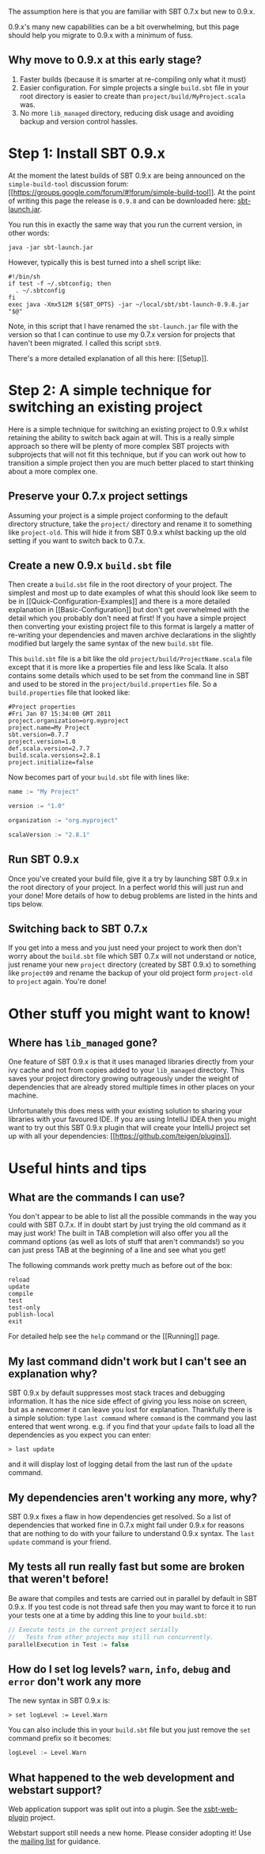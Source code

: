 [sbt-launch.jar]: http://repo.typesafe.com/typesafe/ivy-releases/org.scala-tools.sbt/sbt-launch/0.9.8/sbt-launch.jar
[mailing list]: http://groups.google.com/group/simple-build-tool/
[xsbt-web-plugin]: https://github.com/siasia/xsbt-web-plugin

The assumption here is that you are familiar with SBT 0.7.x but new to 0.9.x.

0.9.x's many new capabilities can be a bit overwhelming, but this page should help you migrate to 0.9.x with a minimum of fuss.  

## Why move to 0.9.x at this early stage?

 1. Faster builds (because it is smarter at re-compiling only what it must)
 1. Easier configuration.  For simple projects a single `build.sbt` file in your root directory is easier to create than `project/build/MyProject.scala` was.
 1. No more `lib_managed` directory, reducing disk usage and avoiding backup and version control hassles.

# Step 1: Install SBT 0.9.x

At the moment the latest builds of SBT 0.9.x are being announced on the `simple-build-tool` discussion forum: [[https://groups.google.com/forum/#!forum/simple-build-tool]].  At the point of writing this page the release is `0.9.8` and can be downloaded here: [sbt-launch.jar].

You run this in exactly the same way that you run the current version, in other words:

    java -jar sbt-launch.jar

However, typically this is best turned into a shell script like:

    #!/bin/sh
    if test -f ~/.sbtconfig; then
      . ~/.sbtconfig
    fi
    exec java -Xmx512M ${SBT_OPTS} -jar ~/local/sbt/sbt-launch-0.9.8.jar "$@"

Note, in this script that I have renamed the `sbt-launch.jar` file with the version so that I can continue to use my 0.7.x version for projects that haven't been migrated.  I called this script `sbt9`.

There's a more detailed explanation of all this here: [[Setup]].

# Step 2: A simple technique for switching an existing project

Here is a simple technique for switching an existing project to 0.9.x whilst retaining the ability to switch back again at will.  This is a really simple approach so there will be plenty of more complex SBT projects with subprojects that will not fit this technique, but if you can work out how to transition a simple project then you are much better placed to start thinking about a more complex one.

## Preserve your 0.7.x project settings

Assuming your project is a simple project conforming to the default directory structure, take the `project/` directory and rename it to something like `project-old`.  This will hide it from SBT 0.9.x whilst backing up the old setting if you want to switch back to 0.7.x.

## Create a new 0.9.x `build.sbt` file

Then create a `build.sbt` file in the root directory of your project.  The simplest and most up to date examples of what this should look like seem to be in [[Quick-Configuration-Examples]] and there is a more detailed explanation in [[Basic-Configuration]] but don't get overwhelmed with the detail which you probably don't need at first! If you have a simple project then converting your existing project file to this format is largely a matter of re-writing your dependencies and maven archive declarations in the slightly modified but largely the same syntax of the new `build.sbt` file.

This `build.sbt` file is a bit like the old `project/build/ProjectName.scala` file except that it is more like a properties file and less like Scala.  It also contains some details which used to be set from the command line in SBT and used to be stored in the `project/build.properties` file.  So a `build.properties` file that looked like:

    #Project properties
    #Fri Jan 07 15:34:00 GMT 2011
    project.organization=org.myproject
    project.name=My Project
    sbt.version=0.7.7
    project.version=1.0
    def.scala.version=2.7.7
    build.scala.versions=2.8.1
    project.initialize=false

Now becomes part of your `build.sbt` file with lines like:

```scala
name := "My Project"

version := "1.0"

organization := "org.myproject"

scalaVersion := "2.8.1"
```
## Run SBT 0.9.x

Once you've created your build file, give it a try by launching SBT 0.9.x in the root directory of your project.  In a perfect world this will just run and your done!  More details of how to debug problems are listed in the hints and tips below.

## Switching back to SBT 0.7.x

If you get into a mess and you just need your project to work then don't worry about the `build.sbt` file which SBT 0.7.x will not understand or notice, just rename your new `project` directory (created by SBT 0.9.x) to something like `project09` and rename the backup of your old project form `project-old` to `project` again.  You're done!

# Other stuff you might want to know!

## Where has `lib_managed` gone?

One feature of SBT 0.9.x is that it uses managed libraries directly from your ivy cache and not from copies added to your `lib_managed` directory.  This saves your project directory growing outrageously under the weight of dependencies that are already stored multiple times in other places on your machine.

Unfortunately this does mess with your existing solution to sharing your libraries with your favoured IDE.  If you are using IntelliJ IDEA then you might want to try out this SBT 0.9.x plugin that will create your IntelliJ project set up with all your dependencies: [[https://github.com/teigen/plugins]].

# Useful hints and tips

## What are the commands I can use?

You don't appear to be able to list all the possible commands in the way you could with SBT 0.7.x.  If in doubt start by just trying the old command as it may just work!  The built in TAB completion will also offer you all the command options (as well as lots of stuff that aren't commands!) so you can just press TAB at the beginning of a line and see what you get!

The following commands work pretty much as before out of the box:

    reload
    update
    compile
    test
    test-only
    publish-local
    exit

For detailed help see the `help` command or the [[Running]] page.

## My last command didn't work but I can't see an explanation why?

SBT 0.9.x by default suppresses most stack traces and debugging information.  It has the nice side effect of giving you less noise on screen, but as a newcomer it can leave you lost for explanation.  Thankfully there is a simple solution: type `last command` where `command` is the command you last entered that went wrong.  e.g. if you find that your `update` fails to load all the dependencies as you expect you can enter:

```text
> last update
```

and it will display lost of logging detail from the last run of the `update` command.

## My dependencies aren't working any more, why?

SBT 0.9.x fixes a flaw in how dependencies get resolved.  So a list of dependencies that worked fine in 0.7.x might fail under 0.9.x for reasons that are nothing to do with your failure to understand 0.9.x syntax.  The `last update` command is your friend.

## My tests all run really fast but some are broken that weren't before!

Be aware that compiles and tests are carried out in parallel by default in SBT 0.9.x.  If you test code is not thread safe then you may want to force it to run your tests one at a time by adding this line to your `build.sbt`:

```scala
// Execute tests in the current project serially
//   Tests from other projects may still run concurrently.
parallelExecution in Test := false
```

## How do I set log levels? `warn`, `info`, `debug` and `error` don't work any more

The new syntax in SBT 0.9.x is:
```text
> set logLevel := Level.Warn
```

You can also include this in your `build.sbt` file but you just remove the `set` command prefix so it becomes:

```scala
logLevel := Level.Warn
```

## What happened to the web development and webstart support?

Web application support was split out into a plugin.  See the [xsbt-web-plugin] project.

Webstart support still needs a new home.  Please consider adopting it!  Use the [mailing list] for guidance.